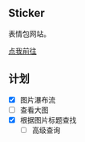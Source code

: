 ## Sticker

表情包网站。

[点我前往](https://funhuman.github.io/sticker/)

## 计划

- [x] 图片瀑布流
- [ ] 查看大图
- [x] 根据图片标题查找
    - [ ] 高级查询
